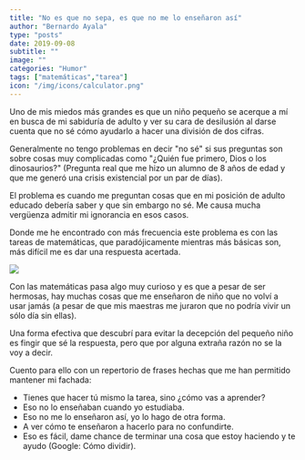 ```yaml
---
title: "No es que no sepa, es que no me lo enseñaron así"
author: "Bernardo Ayala"
type: "posts"
date: 2019-09-08
subtitle: ""
image: ""
categories: "Humor"
tags: ["matemáticas","tarea"]
icon: "/img/icons/calculator.png"
---
```

Uno de mis miedos más grandes es que un niño pequeño se acerque a mí en busca de mi sabiduría de adulto y ver su cara de desilusión al darse cuenta que no sé cómo ayudarlo a hacer una división de dos cifras. <!--more-->

Generalmente no tengo problemas en decir "no sé" si sus preguntas son sobre cosas muy complicadas como "¿Quién fue primero, Dios o los dinosaurios?" (Pregunta real que me hizo un alumno de 8 años de edad y que me generó una crisis existencial por un par de días).

El problema es cuando me preguntan cosas que en mi posición de adulto educado debería saber y que sin embargo no sé. Me causa mucha vergüenza admitir mi ignorancia en esos casos.

Donde me he encontrado con más frecuencia este problema es con las tareas de matemáticas, que paradójicamente mientras más básicas son, más difícil me es dar una respuesta acertada.

![](/img/calculating.jpg)

Con las matemáticas pasa algo muy curioso y es que a pesar de ser hermosas, hay muchas cosas que me enseñaron de niño que no volví a usar jamás (a pesar de que mis maestras me juraron que no podría vivir un sólo día sin ellas).

Una forma efectiva que descubrí para evitar la decepción del pequeño niño es fingir que sé la respuesta, pero que por alguna extraña razón no se la voy a decir. 

Cuento para ello con un repertorio de frases hechas que me han permitido mantener mi fachada:

- Tienes que hacer tú mismo la tarea, sino ¿cómo vas a aprender?
- Eso no lo enseñaban cuando yo estudiaba.
- Eso no me lo enseñaron así, yo lo hago de otra forma.
- A ver cómo te enseñaron a hacerlo para no confundirte.
- Eso es fácil, dame chance de terminar una cosa que estoy haciendo y te ayudo (Google: Cómo dividir).